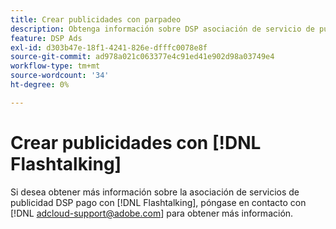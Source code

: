 ```yaml
---
title: Crear publicidades con parpadeo
description: Obtenga información sobre DSP asociación de servicio de publicidad gratuita con Flashtalk.
feature: DSP Ads
exl-id: d303b47e-18f1-4241-826e-dfffc0078e8f
source-git-commit: ad978a021c063377e4c91ed41e902d98a03749e4
workflow-type: tm+mt
source-wordcount: '34'
ht-degree: 0%

---
```


# Crear publicidades con [!DNL Flashtalking]

Si desea obtener más información sobre la asociación de servicios de publicidad DSP pago con [!DNL Flashtalking], póngase en contacto con [!DNL adcloud-support@adobe.com] para obtener más información.
